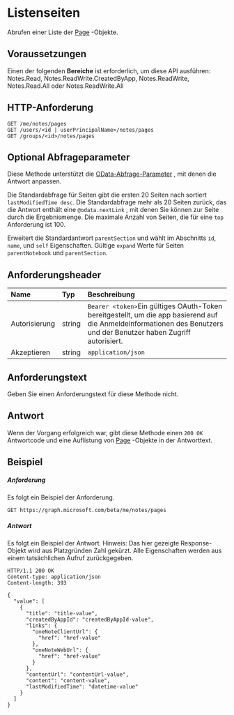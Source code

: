 # <a name="list-pages"></a>Listenseiten

Abrufen einer Liste der [Page](../resources/page.md) -Objekte.
## <a name="prerequisites"></a>Voraussetzungen
Einen der folgenden **Bereiche** ist erforderlich, um diese API ausführen:  
Notes.Read, Notes.ReadWrite.CreatedByApp, Notes.ReadWrite, Notes.Read.All oder Notes.ReadWrite.All
## <a name="http-request"></a>HTTP-Anforderung
<!-- { "blockType": "ignored" } -->
```http
GET /me/notes/pages
GET /users/<id | userPrincipalName>/notes/pages
GET /groups/<id>/notes/pages
```
## <a name="optional-query-parameters"></a>Optional Abfrageparameter
Diese Methode unterstützt die [OData-Abfrage-Parameter](http://graph.microsoft.io/docs/overview/query_parameters) , mit denen die Antwort anpassen.

Die Standardabfrage für Seiten gibt die ersten 20 Seiten nach sortiert `lastModifiedTime desc`. Die Standardabfrage mehr als 20 Seiten zurück, das die Antwort enthält eine `@odata.nextLink` , mit denen Sie können zur Seite durch die Ergebnismenge. Die maximale Anzahl von Seiten, die für eine `top` Anforderung ist 100.

Erweitert die Standardantwort `parentSection` und wählt im Abschnitts `id`, `name`, und `self` Eigenschaften. Gültige `expand` Werte für Seiten `parentNotebook` und `parentSection`.

## <a name="request-headers"></a>Anforderungsheader
| Name       | Typ | Beschreibung|
|:-----------|:------|:----------|
| Autorisierung  | string  | `Bearer <token>`Ein gültiges OAuth-Token bereitgestellt, um die app basierend auf die Anmeldeinformationen des Benutzers und der Benutzer haben Zugriff autorisiert. |
| Akzeptieren | string | `application/json` |

## <a name="request-body"></a>Anforderungstext
Geben Sie einen Anforderungstext für diese Methode nicht.
## <a name="response"></a>Antwort
Wenn der Vorgang erfolgreich war, gibt diese Methode einen `200 OK` Antwortcode und eine Auflistung von [Page](../resources/page.md) -Objekte in der Antworttext.
## <a name="example"></a>Beispiel
##### <a name="request"></a>Anforderung
Es folgt ein Beispiel der Anforderung.
<!-- { "blockType": "ignored" } -->
```http
GET https://graph.microsoft.com/beta/me/notes/pages
```
##### <a name="response"></a>Antwort
Es folgt ein Beispiel der Antwort. Hinweis: Das hier gezeigte Response-Objekt wird aus Platzgründen Zahl gekürzt. Alle Eigenschaften werden aus einem tatsächlichen Aufruf zurückgegeben.
<!-- { "blockType": "ignored" } -->
```http
HTTP/1.1 200 OK
Content-type: application/json
Content-length: 393

{
  "value": [
    {
      "title": "title-value",
      "createdByAppId": "createdByAppId-value",
      "links": {
        "oneNoteClientUrl": {
          "href": "href-value"
        },
        "oneNoteWebUrl": {
          "href": "href-value"
        }
      },
      "contentUrl": "contentUrl-value",
      "content": "content-value",
      "lastModifiedTime": "datetime-value"
    }
  ]
}
```

<!-- uuid: 8fcb5dbc-d5aa-4681-8e31-b001d5168d79
2015-10-25 14:57:30 UTC -->
<!-- {
  "type": "#page.annotation",
  "description": "List pages",
  "keywords": "",
  "section": "documentation",
  "tocPath": ""
}-->